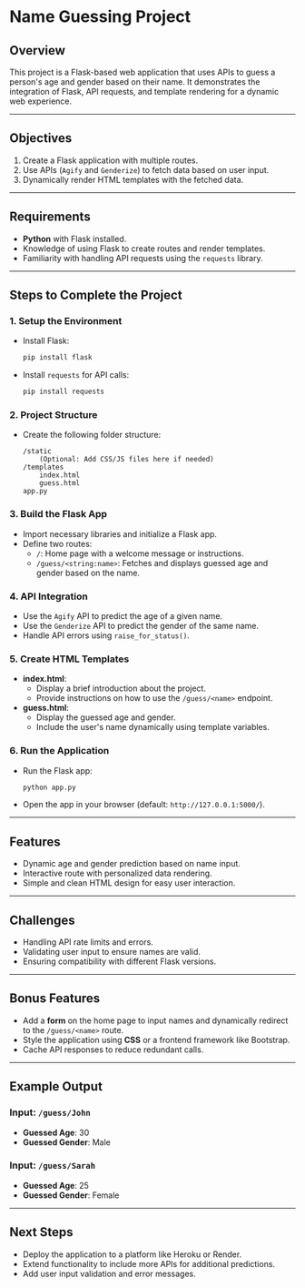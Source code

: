 # Name Guessing Project

## Overview
This project is a Flask-based web application that uses APIs to guess a person's age and gender based on their name. It demonstrates the integration of Flask, API requests, and template rendering for a dynamic web experience.

---

## Objectives
1. Create a Flask application with multiple routes.
2. Use APIs (`Agify` and `Genderize`) to fetch data based on user input.
3. Dynamically render HTML templates with the fetched data.

---

## Requirements
- **Python** with Flask installed.
- Knowledge of using Flask to create routes and render templates.
- Familiarity with handling API requests using the `requests` library.

---

## Steps to Complete the Project

### 1. **Setup the Environment**
   - Install Flask:
     ```bash
     pip install flask
     ```
   - Install `requests` for API calls:
     ```bash
     pip install requests
     ```

### 2. **Project Structure**
   - Create the following folder structure:
     ```
     /static
         (Optional: Add CSS/JS files here if needed)
     /templates
         index.html
         guess.html
     app.py
     ```

### 3. **Build the Flask App**
   - Import necessary libraries and initialize a Flask app.
   - Define two routes:
     - `/`: Home page with a welcome message or instructions.
     - `/guess/<string:name>`: Fetches and displays guessed age and gender based on the name.

### 4. **API Integration**
   - Use the `Agify` API to predict the age of a given name.
   - Use the `Genderize` API to predict the gender of the same name.
   - Handle API errors using `raise_for_status()`.

### 5. **Create HTML Templates**
   - **index.html**: 
     - Display a brief introduction about the project.
     - Provide instructions on how to use the `/guess/<name>` endpoint.
   - **guess.html**:
     - Display the guessed age and gender.
     - Include the user's name dynamically using template variables.

### 6. **Run the Application**
   - Run the Flask app:
     ```bash
     python app.py
     ```
   - Open the app in your browser (default: `http://127.0.0.1:5000/`).

---

## Features
- Dynamic age and gender prediction based on name input.
- Interactive route with personalized data rendering.
- Simple and clean HTML design for easy user interaction.

---

## Challenges
- Handling API rate limits and errors.
- Validating user input to ensure names are valid.
- Ensuring compatibility with different Flask versions.

---

## Bonus Features
- Add a **form** on the home page to input names and dynamically redirect to the `/guess/<name>` route.
- Style the application using **CSS** or a frontend framework like Bootstrap.
- Cache API responses to reduce redundant calls.

---

## Example Output
### Input: `/guess/John`
- **Guessed Age**: 30
- **Guessed Gender**: Male

### Input: `/guess/Sarah`
- **Guessed Age**: 25
- **Guessed Gender**: Female

---

## Next Steps
- Deploy the application to a platform like Heroku or Render.
- Extend functionality to include more APIs for additional predictions.
- Add user input validation and error messages.
